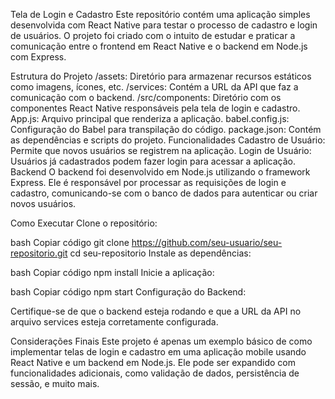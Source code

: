 Tela de Login e Cadastro
Este repositório contém uma aplicação simples desenvolvida com React Native para testar o processo de cadastro e login de usuários. O projeto foi criado com o intuito de estudar e praticar a comunicação entre o frontend em React Native e o backend em Node.js com Express.

Estrutura do Projeto
/assets: Diretório para armazenar recursos estáticos como imagens, ícones, etc.
/services: Contém a URL da API que faz a comunicação com o backend.
/src/components: Diretório com os componentes React Native responsáveis pela tela de login e cadastro.
App.js: Arquivo principal que renderiza a aplicação.
babel.config.js: Configuração do Babel para transpilação do código.
package.json: Contém as dependências e scripts do projeto.
Funcionalidades
Cadastro de Usuário: Permite que novos usuários se registrem na aplicação.
Login de Usuário: Usuários já cadastrados podem fazer login para acessar a aplicação.
Backend
O backend foi desenvolvido em Node.js utilizando o framework Express. Ele é responsável por processar as requisições de login e cadastro, comunicando-se com o banco de dados para autenticar ou criar novos usuários.

Como Executar
Clone o repositório:

bash
Copiar código
git clone https://github.com/seu-usuario/seu-repositorio.git
cd seu-repositorio
Instale as dependências:

bash
Copiar código
npm install
Inicie a aplicação:

bash
Copiar código
npm start
Configuração do Backend:

Certifique-se de que o backend esteja rodando e que a URL da API no arquivo services esteja corretamente configurada.

Considerações Finais
Este projeto é apenas um exemplo básico de como implementar telas de login e cadastro em uma aplicação mobile usando React Native e um backend em Node.js. Ele pode ser expandido com funcionalidades adicionais, como validação de dados, persistência de sessão, e muito mais.
